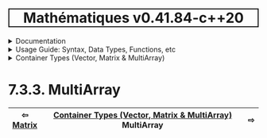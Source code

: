 <h1 style='border: 2px solid; text-align: center'>Mathématiques v0.41.84-c++20</h1>

<details>

<summary>Documentation</summary>

# [Documentation](../../../README.md)<br>
1. [License](../../../license/README.md)<br>
2. [About](../../../about/README.md)<br>
3. [Status, Planned Work & Release Notes](../../../status-release/README.md)<br>
4. [Description and Example Usage](../../../overview/README.md)<br>
5. [Installation](../../../installation/README.md)<br>
6. [Your First Mathématiques Project](../../../first-project/README.md)<br>
7. _Usage Guide: Syntax, Data Types, Functions, etc_ <br>
8. [Benchmarks](../../../benchmarks/README.md)<br>
9. [Tests](../../../test/README.md)<br>
10. [Developer Guide: Modifying and Extending Mathématiques](../../../developer-guide/README.md)<br>


</details>



<details>

<summary>Usage Guide: Syntax, Data Types, Functions, etc</summary>

# [7. Usage Guide: Syntax, Data Types, Functions, etc](../../README.md)<br>
7.1. [Usage Guide Notation](../../notation/README.md)<br>
7.2. [Scalar Types (Real, Imaginary, Complex & Quaternion)](../../scalars/README.md)<br>
7.3. _Container Types (Vector, Matrix & MultiArray)_ <br>
7.4. [Operators](../../operators/README.md)<br>
7.5. [Functions](../../functions/README.md)<br>
7.6. [Linear Algebra](../../linear-algebra/README.md)<br>
7.7. [Indexing, Masks, and Sorting](../../indexing-sorting/README.md)<br>
7.8. [Ranges and Grids](../../ranges-grids/README.md)<br>
7.9. [Calculus](../../calculus/README.md)<br>
7.10. [Vector Calculus](../../vector-calculus/README.md)<br>
7.11. [MultiArray Calculus](../../tensor-calculus/README.md)<br>
7.12. [Display of Results](../../display/README.md)<br>
7.13. [FILE I/O](../../file-io/README.md)<br>
7.14. [Debug Modes](../../debug/README.md)<br>


</details>



<details>

<summary>Container Types (Vector, Matrix & MultiArray)</summary>

# [7.3. Container Types (Vector, Matrix & MultiArray)](../README.md)<br>
7.3.1. [Vector](../vector/README.md)<br>
7.3.2. [Matrix](../matrix/README.md)<br>
7.3.3. _MultiArray_ <br>


</details>



# 7.3.3. MultiArray



| ⇦ <br />[Matrix](../matrix/README.md)  | [Container Types (Vector, Matrix & MultiArray)](../README.md)<br />MultiArray<br /><img width=1000/> | ⇨ <br />   |
| ------------ | :-------------------------------: | ------------ |


